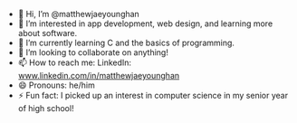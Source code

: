 - 👋 Hi, I’m @matthewjaeyounghan
- 👀 I’m interested in app development, web design, and learning more about software.
- 🌱 I’m currently learning C and the basics of programming.
- 💞️ I’m looking to collaborate on anything!
- 📫 How to reach me: LinkedIn: www.linkedin.com/in/matthewjaeyounghan
- 😄 Pronouns: he/him
- ⚡ Fun fact: I picked up an interest in computer science in my senior year of high school!

<!---
matthewjaeyounghan/matthewjaeyounghan is a ✨ special ✨ repository because its `README.md` (this file) appears on your GitHub profile.
You can click the Preview link to take a look at your changes.
--->
